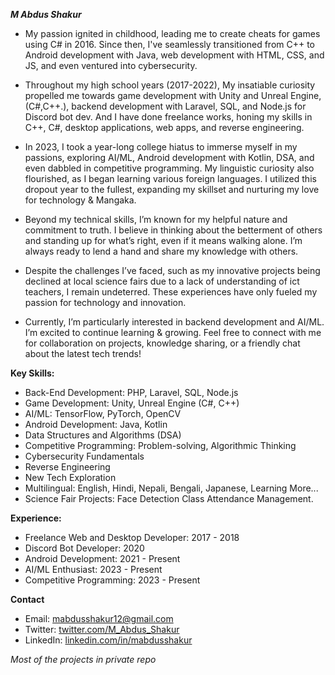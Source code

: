 ***M Abdus Shakur***

* My passion ignited in childhood, leading me to create cheats for games using C# in 2016. Since then, I've seamlessly transitioned from C++ to Android development with Java, web development with HTML, CSS, and JS, and even ventured into cybersecurity.

* Throughout my high school years (2017-2022), My insatiable curiosity propelled me towards game development with Unity and Unreal Engine,(C#,C++.), backend development with Laravel, SQL, and Node.js for Discord bot dev. And I have done freelance works, honing my skills in C++, C#, desktop applications, web apps, and reverse engineering. 

* In 2023, I took a year-long college hiatus to immerse myself in my passions, exploring AI/ML, Android development with Kotlin, DSA, and even dabbled in competitive programming. My linguistic curiosity also flourished, as I began learning various foreign languages. I utilized this dropout year to the fullest, expanding my skillset and nurturing my love for technology & Mangaka.

* Beyond my technical skills, I’m known for my helpful nature and commitment to truth. I believe in thinking about the betterment of others and standing up for what’s right, even if it means walking alone. I’m always ready to lend a hand and share my knowledge with others.

* Despite the challenges I’ve faced, such as my innovative projects being declined at local science fairs due to a lack of understanding of ict teachers, I remain undeterred. These experiences have only fueled my passion for technology and innovation.

* Currently, I’m particularly interested in backend development and AI/ML. I’m excited to continue learning & growing. Feel free to connect with me for collaboration on projects, knowledge sharing, or a friendly chat about the latest tech trends!

**Key Skills:**

* Back-End Development: PHP, Laravel, SQL, Node.js
* Game Development: Unity, Unreal Engine (C#, C++)
* AI/ML: TensorFlow, PyTorch, OpenCV
* Android Development: Java, Kotlin
* Data Structures and Algorithms (DSA)
* Competitive Programming: Problem-solving, Algorithmic Thinking
* Cybersecurity Fundamentals
* Reverse Engineering
* New Tech Exploration
* Multilingual: English, Hindi, Nepali, Bengali, Japanese, Learning More...  
* Science Fair Projects: Face Detection Class Attendance Management.

**Experience:**

* Freelance Web and Desktop Developer: 2017 - 2018
* Discord Bot Developer: 2020
* Android Development: 2021 - Present
* AI/ML Enthusiast: 2023 - Present
* Competitive Programming: 2023 - Present


**Contact**

* Email: mabdusshakur12@gmail.com
* Twitter:  <a href="https://twitter.com/M_Abdus_Shakur" target="_blank">twitter.com/M_Abdus_Shakur</a>
* LinkedIn: <a href="https://www.linkedin.com/in/mabdusshakur" target="_blank">linkedin.com/in/mabdusshakur</a>

*Most of the projects in private repo*
